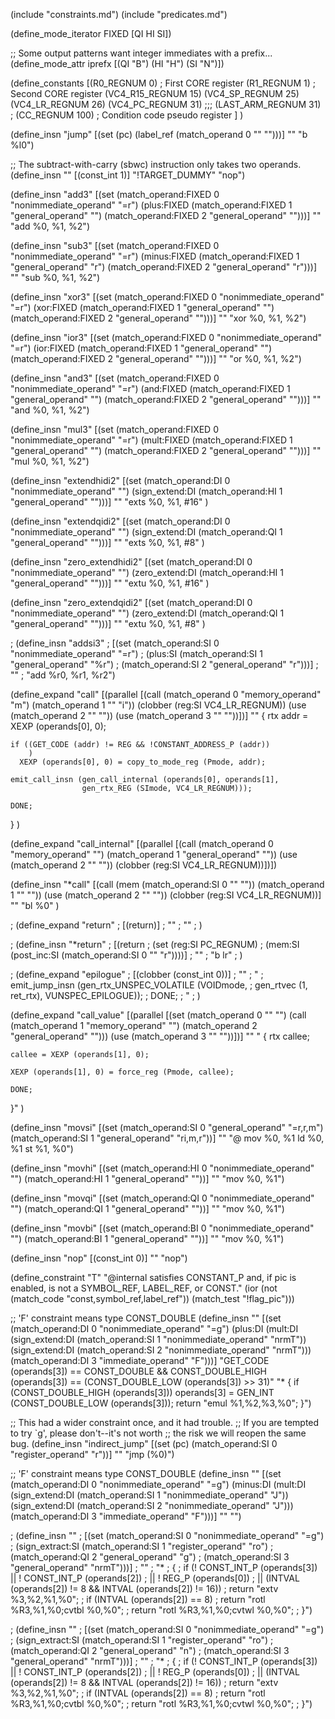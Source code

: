 
(include "constraints.md")
(include "predicates.md")

(define_mode_iterator FIXED [QI HI SI])

;; Some output patterns want integer immediates with a prefix...
(define_mode_attr  iprefx [(QI "B") (HI "H") (SI "N")])

(define_constants
  [(R0_REGNUM         0)	; First CORE register
   (R1_REGNUM	      1)	; Second CORE register
   (VC4_R15_REGNUM    15)
   (VC4_SP_REGNUM     25)
   (VC4_LR_REGNUM         26)
   (VC4_PC_REGNUM         31)
;;;   (LAST_ARM_REGNUM  31)	;
   (CC_REGNUM       100)	; Condition code pseudo register
  ]
)

(define_insn "jump"
  [(set (pc)
	(label_ref (match_operand 0 "" "")))]
  ""
  "b %l0")

;; The subtract-with-carry (sbwc) instruction only takes two operands.
(define_insn ""
  [(const_int 1)]
  "!TARGET_DUMMY"
  "nop")

(define_insn "add<mode>3"
  [(set (match_operand:FIXED 0 "nonimmediate_operand" "=r")
	(plus:FIXED (match_operand:FIXED 1 "general_operand" "")
		    (match_operand:FIXED 2 "general_operand" "")))]
  ""
  "add %0, %1, %2")

(define_insn "sub<mode>3"
  [(set (match_operand:FIXED 0 "nonimmediate_operand" "=r")
	(minus:FIXED (match_operand:FIXED 1 "general_operand" "r")
		     (match_operand:FIXED 2 "general_operand" "r")))]
  ""
  "sub %0, %1, %2")

(define_insn "xor<mode>3"
  [(set (match_operand:FIXED 0 "nonimmediate_operand" "=r")
	(xor:FIXED (match_operand:FIXED 1 "general_operand" "")
		    (match_operand:FIXED 2 "general_operand" "")))]
  ""
  "xor %0, %1, %2")

(define_insn "ior<mode>3"
  [(set (match_operand:FIXED 0 "nonimmediate_operand" "=r")
	(ior:FIXED (match_operand:FIXED 1 "general_operand" "")
		    (match_operand:FIXED 2 "general_operand" "")))]
  ""
  "or %0, %1, %2")

(define_insn "and<mode>3"
  [(set (match_operand:FIXED 0 "nonimmediate_operand" "=r")
	(and:FIXED (match_operand:FIXED 1 "general_operand" "")
		    (match_operand:FIXED 2 "general_operand" "")))]
  ""
  "and %0, %1, %2")

(define_insn "mul<mode>3"
  [(set (match_operand:FIXED 0 "nonimmediate_operand" "=r")
	(mult:FIXED (match_operand:FIXED 1 "general_operand" "")
		    (match_operand:FIXED 2 "general_operand" "")))]
  ""
  "mul %0, %1, %2")

(define_insn "extendhidi2"
  [(set (match_operand:DI 0 "nonimmediate_operand" "")
	(sign_extend:DI
	 (match_operand:HI 1 "general_operand" "")))]
  ""
  "exts %0, %1, #16"
)

(define_insn "extendqidi2"
  [(set (match_operand:DI 0 "nonimmediate_operand" "")
	(sign_extend:DI
	 (match_operand:QI 1 "general_operand" "")))]
  ""
  "exts %0, %1, #8"
)

(define_insn "zero_extendhidi2"
  [(set (match_operand:DI 0 "nonimmediate_operand" "")
	(zero_extend:DI
	 (match_operand:HI 1 "general_operand" "")))]
  ""
  "extu %0, %1, #16"
)

(define_insn "zero_extendqidi2"
  [(set (match_operand:DI 0 "nonimmediate_operand" "")
	(zero_extend:DI
	 (match_operand:QI 1 "general_operand" "")))]
  ""
  "extu %0, %1, #8"
)

; (define_insn "addsi3"
;   [(set (match_operand:SI 0 "nonimmediate_operand" "=r")
; 	(plus:SI (match_operand:SI 1 "general_operand" "%r")
;                  (match_operand:SI 2 "general_operand" "r")))]
;   ""
;   "add %r0, %r1, %r2")

(define_expand "call"
  [(parallel [(call (match_operand 0 "memory_operand" "m")
		    (match_operand 1 "" "i"))
             (clobber (reg:SI VC4_LR_REGNUM))
             (use (match_operand 2 "" ""))
             (use (match_operand 3 "" ""))])]
  ""
  {
    rtx addr = XEXP (operands[0], 0);

    if ((GET_CODE (addr) != REG && !CONSTANT_ADDRESS_P (addr))
        )
      XEXP (operands[0], 0) = copy_to_mode_reg (Pmode, addr);

    emit_call_insn (gen_call_internal (operands[0], operands[1],
                    gen_rtx_REG (SImode, VC4_LR_REGNUM)));
    
    DONE;
  }
)


(define_expand "call_internal"
  [(parallel [(call (match_operand 0 "memory_operand" "")
	            (match_operand 1 "general_operand" ""))
	      (use (match_operand 2 "" ""))
	      (clobber (reg:SI VC4_LR_REGNUM))])])

(define_insn "*call"
  [(call (mem (match_operand:SI 0 "" ""))
         (match_operand 1 "" ""))
   (use (match_operand 2 "" ""))
   (clobber (reg:SI VC4_LR_REGNUM))]
  ""
  "bl %0"
)

; (define_expand "return"
;   [(return)]
;   ""
;   ""
; )

; (define_insn "*return"
;   [(return
;    (set (reg:SI PC_REGNUM)
;         (mem:SI (post_inc:SI (match_operand:SI 0 "" "r"))))]
;   ""
;   "b lr"
; )

; (define_expand "epilogue"
;   [(clobber (const_int 0))]
;   ""
;   "
;     emit_jump_insn (gen_rtx_UNSPEC_VOLATILE (VOIDmode,
;                      gen_rtvec (1, ret_rtx), VUNSPEC_EPILOGUE));
;     DONE;
;   "
; )

(define_expand "call_value"
  [(parallel [(set (match_operand       0 "" "")
	           (call (match_operand 1 "memory_operand" "")
		         (match_operand 2 "general_operand" "")))
	      (use (match_operand 3 "" ""))])]
  ""
  "
  {
    rtx callee;
    
    callee = XEXP (operands[1], 0);

    XEXP (operands[1], 0) = force_reg (Pmode, callee);

    DONE;
  }"
)

(define_insn "movsi"
  [(set (match_operand:SI 0 "general_operand" "=r,r,m")
        (match_operand:SI 1 "general_operand" "ri,m,r"))]
  ""
  "@
  mov %0, %1
  ld %0, %1
  st %1, %0")

(define_insn "movhi"
  [(set (match_operand:HI 0 "nonimmediate_operand" "")
        (match_operand:HI 1 "general_operand" ""))]
  ""
  "mov %0, %1")

(define_insn "movqi"
  [(set (match_operand:QI 0 "nonimmediate_operand" "")
        (match_operand:QI 1 "general_operand" ""))]
  ""
  "mov %0, %1")

(define_insn "movbi"
  [(set (match_operand:BI 0 "nonimmediate_operand" "")
        (match_operand:BI 1 "general_operand" ""))]
  ""
  "mov %0, %1")

(define_insn "nop"
  [(const_int 0)]
  ""
  "nop")

(define_constraint "T"
    "@internal satisfies CONSTANT_P and, if pic is enabled, is not a SYMBOL_REF, LABEL_REF, or CONST."
   (ior (not (match_code "const,symbol_ref,label_ref"))
	(match_test "!flag_pic")))

;; 'F' constraint means type CONST_DOUBLE
(define_insn ""
  [(set (match_operand:DI 0 "nonimmediate_operand" "=g")
	(plus:DI
	 (mult:DI (sign_extend:DI
		   (match_operand:SI 1 "nonimmediate_operand" "nrmT"))
		  (sign_extend:DI
		   (match_operand:SI 2 "nonimmediate_operand" "nrmT")))
	 (match_operand:DI 3 "immediate_operand" "F")))]
  "GET_CODE (operands[3]) == CONST_DOUBLE
    && CONST_DOUBLE_HIGH (operands[3]) == (CONST_DOUBLE_LOW (operands[3]) >> 31)"
  "*
{
  if (CONST_DOUBLE_HIGH (operands[3]))
    operands[3] = GEN_INT (CONST_DOUBLE_LOW (operands[3]));
  return \"emul %1,%2,%3,%0\";
}")

;; This had a wider constraint once, and it had trouble.
;; If you are tempted to try `g', please don't--it's not worth
;; the risk we will reopen the same bug.
(define_insn "indirect_jump"
  [(set (pc) (match_operand:SI 0 "register_operand" "r"))]
  ""
  "jmp (%0)")

;; 'F' constraint means type CONST_DOUBLE
(define_insn ""
  [(set (match_operand:DI 0 "nonimmediate_operand" "=g")
	(minus:DI
	 (mult:DI (sign_extend:DI
		   (match_operand:SI 1 "nonimmediate_operand" "J"))
		  (sign_extend:DI
		   (match_operand:SI 2 "nonimmediate_operand" "J")))
	 (match_operand:DI 3 "immediate_operand" "F")))]
  ""
  "")

; (define_insn ""
;   [(set (match_operand:SI 0 "nonimmediate_operand" "=g")
; 	(sign_extract:SI (match_operand:SI 1 "register_operand" "ro")
; 			 (match_operand:QI 2 "general_operand" "g")
; 			 (match_operand:SI 3 "general_operand" "nrmT")))]
;   ""
;   "*
; {
;   if (! CONST_INT_P (operands[3]) || ! CONST_INT_P (operands[2])
;       || ! REG_P (operands[0])
;       || (INTVAL (operands[2]) != 8 && INTVAL (operands[2]) != 16))
;     return \"extv %3,%2,%1,%0\";
;   if (INTVAL (operands[2]) == 8)
;     return \"rotl %R3,%1,%0\;cvtbl %0,%0\";
;   return \"rotl %R3,%1,%0\;cvtwl %0,%0\";
; }")

; (define_insn ""
;   [(set (match_operand:SI 0 "nonimmediate_operand" "=g")
; 	(sign_extract:SI (match_operand:SI 1 "register_operand" "ro")
; 			 (match_operand:QI 2 "general_operand" "n")
; 			 (match_operand:SI 3 "general_operand" "nrmT")))]
;   ""
;   "*
; {
;   if (! CONST_INT_P (operands[3]) || ! CONST_INT_P (operands[2])
;       || ! REG_P (operands[0])
;       || (INTVAL (operands[2]) != 8 && INTVAL (operands[2]) != 16))
;     return \"extv %3,%2,%1,%0\";
;   if (INTVAL (operands[2]) == 8)
;     return \"rotl %R3,%1,%0\;cvtbl %0,%0\";
;   return \"rotl %R3,%1,%0\;cvtwl %0,%0\";
; }")

